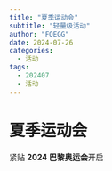 ```yaml
---
title: "夏季运动会"
subtitle: "轻量级活动"
author: "FQEGG"
date: 2024-07-26
categories:
  - 活动
tags:
  - 202407
  - 活动
---
```


# 夏季运动会

紧贴 **2024 巴黎奥运会**开启
